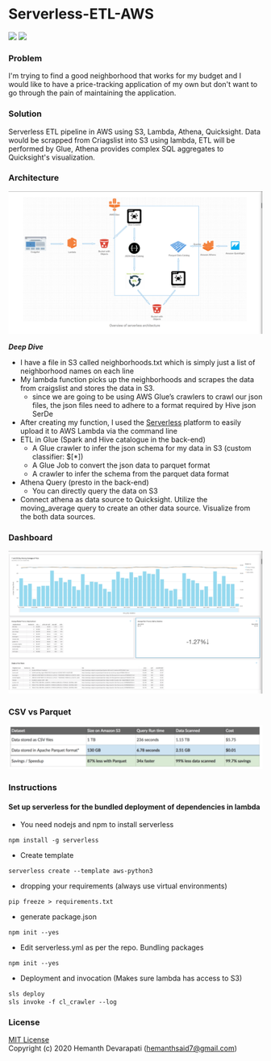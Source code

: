 # Serverless-ETL-AWS
![](https://img.shields.io/badge/python-3.6-brightgreen) ![](https://img.shields.io/badge/license-MIT-lightgrey)

### Problem
I'm trying to find a good neighborhood that works for my budget and I would like to have a price-tracking application of my own but don't want to go through the pain of maintaining the application.

### Solution
Serverless ETL pipeline in AWS using S3, Lambda, Athena, Quicksight. Data would be scrapped from Criagslist into S3 using lambda, ETL will be performed by Glue, Athena provides complex SQL aggregates to Quicksight's visualization.

### Architecture
![architecture](docs/architecture.png) <br />

***Deep Dive***
- I have a file in S3 called neighborhoods.txt which is simply just a list of neighborhood names on each line
- My lambda function picks up the neighborhoods and scrapes the data from craigslist and stores the data in S3.
  - since we are going to be using AWS Glue’s crawlers to crawl our json files, the json files need to adhere to a format required by Hive json SerDe
- After creating my function, I used the [Serverless](https://www.serverless.com/) platform to easily upload it to AWS Lambda via the command line
- ETL in Glue (Spark and Hive catalogue in the back-end)
  - A Glue crawler to infer the json schema for my data in S3 (custom classifier: $[*])
  - A Glue Job to convert the json data to parquet format
  - A crawler to infer the schema from the parquet data format
- Athena Query (presto in the back-end)
  - You can directly query the data on S3
- Connect athena as data source to Quicksight. Utilize the moving_average query to create an other data source. Visualize from the both data sources.

### Dashboard
![Dashboard](docs/quicksight.png) <br />

### CSV vs Parquet
![parquet](docs/parquet.png) <br />

### Instructions
#### Set up serverless for the bundled deployment of dependencies in lambda
- You need nodejs and npm to install serverless
```
npm install -g serverless
```
- Create template
```
serverless create --template aws-python3
```
- dropping your requirements (always use virtual environments)
```
pip freeze > requirements.txt
```
- generate package.json
```
npm init --yes
```
- Edit serverless.yml as per the repo. Bundling packages
```
npm init --yes
```
- Deployment and invocation (Makes sure lambda has access to S3)
```
sls deploy
sls invoke -f cl_crawler --log
```

### License
[MIT License](LICENSE) <br />
Copyright (c) 2020 Hemanth Devarapati (<hemanthsaid7@gmail.com>)

